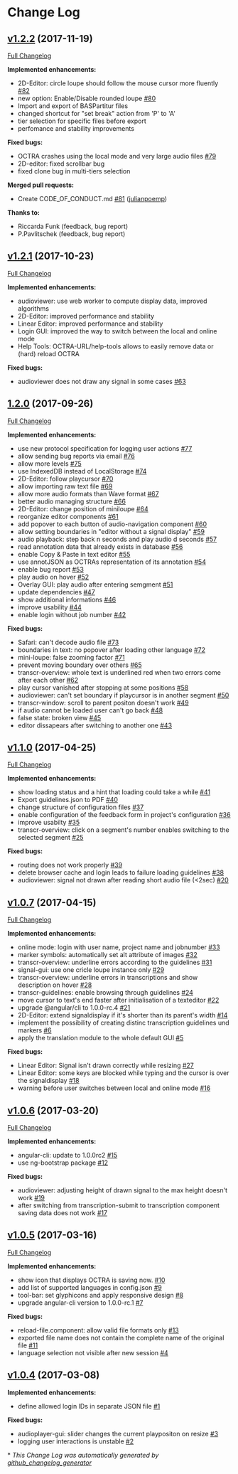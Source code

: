 # Change Log

## [v1.2.2](https://github.com/IPS-LMU/octra/tree/v1.2.2) (2017-11-19)
[Full Changelog](https://github.com/IPS-LMU/octra/compare/v1.2.1...v1.2.2)

**Implemented enhancements:**

- 2D-Editor: circle loupe should follow the mouse cursor more fluently [\#82](https://github.com/IPS-LMU/octra/issues/82)
- new option: Enable/Disable rounded loupe [\#80](https://github.com/IPS-LMU/octra/issues/80)
- Import and export of BASPartitur files
- changed shortcut for "set break" action from 'P' to 'A'
- tier selection for specific files before export
- perfomance and stability improvements 

**Fixed bugs:**

- OCTRA crashes using the local mode and very large audio files [\#79](https://github.com/IPS-LMU/octra/issues/79)
- 2D-editor: fixed scrollbar bug
- fixed clone bug in multi-tiers selection

**Merged pull requests:**

- Create CODE\_OF\_CONDUCT.md [\#81](https://github.com/IPS-LMU/octra/pull/81) ([julianpoemp](https://github.com/julianpoemp))

**Thanks to:**
- Riccarda Funk (feedback, bug report)
- P.Pavlitschek (feedback, bug report)

## [v1.2.1](https://github.com/IPS-LMU/octra/tree/v1.2.1) (2017-10-23)
[Full Changelog](https://github.com/IPS-LMU/octra/compare/1.2.0...v1.2.1)

**Implemented enhancements:**

- audioviewer: use web worker to compute display data, improved algorithms
- 2D-Editor: improved performance and stability
- Linear Editor: improved performance and stability
- Login GUI: improved the way to switch between the local and online mode
- Help Tools: OCTRA-URL/help-tools allows to easily remove data or (hard) reload OCTRA

**Fixed bugs:**

- audioviewer does not draw any signal in some cases [\#63](https://github.com/IPS-LMU/octra/issues/63)

## [1.2.0](https://github.com/IPS-LMU/octra/tree/1.2.0) (2017-09-26)
[Full Changelog](https://github.com/IPS-LMU/octra/compare/v1.1.0...1.2.0)

**Implemented enhancements:**

- use new protocol specification for logging user actions [\#77](https://github.com/IPS-LMU/octra/issues/77)
- allow sending bug reports via email [\#76](https://github.com/IPS-LMU/octra/issues/76)
- allow more levels [\#75](https://github.com/IPS-LMU/octra/issues/75)
- use IndexedDB instead of LocalStorage [\#74](https://github.com/IPS-LMU/octra/issues/74)
- 2D-Editor: follow playcursor [\#70](https://github.com/IPS-LMU/octra/issues/70)
- allow importing raw text file [\#69](https://github.com/IPS-LMU/octra/issues/69)
- allow more audio formats than Wave format [\#67](https://github.com/IPS-LMU/octra/issues/67)
- better audio managing structure [\#66](https://github.com/IPS-LMU/octra/issues/66)
- 2D-Editor: change position of miniloupe [\#64](https://github.com/IPS-LMU/octra/issues/64)
- reorganize editor components [\#61](https://github.com/IPS-LMU/octra/issues/61)
- add popover to each button of audio-navigation component [\#60](https://github.com/IPS-LMU/octra/issues/60)
- allow setting boundaries in "editor without a signal display" [\#59](https://github.com/IPS-LMU/octra/issues/59)
- audio playback: step back n seconds and play audio d seconds [\#57](https://github.com/IPS-LMU/octra/issues/57)
- read annotation data that already exists in database [\#56](https://github.com/IPS-LMU/octra/issues/56)
- enable Copy & Paste in text editor [\#55](https://github.com/IPS-LMU/octra/issues/55)
- use annotJSON as OCTRAs representation of its annotation [\#54](https://github.com/IPS-LMU/octra/issues/54)
- enable bug report [\#53](https://github.com/IPS-LMU/octra/issues/53)
- play audio on hover [\#52](https://github.com/IPS-LMU/octra/issues/52)
- Overlay GUI: play audio after entering semgment [\#51](https://github.com/IPS-LMU/octra/issues/51)
- update dependencies [\#47](https://github.com/IPS-LMU/octra/issues/47)
- show additional informations [\#46](https://github.com/IPS-LMU/octra/issues/46)
- improve usability [\#44](https://github.com/IPS-LMU/octra/issues/44)
- enable login without job number [\#42](https://github.com/IPS-LMU/octra/issues/42)

**Fixed bugs:**

- Safari: can't decode audio file [\#73](https://github.com/IPS-LMU/octra/issues/73)
- boundaries in text: no popover after loading other language [\#72](https://github.com/IPS-LMU/octra/issues/72)
- mini-loupe: false zooming factor [\#71](https://github.com/IPS-LMU/octra/issues/71)
- prevent moving boundary over others [\#65](https://github.com/IPS-LMU/octra/issues/65)
- transcr-overview: whole text is underlined red when two errors come after each other [\#62](https://github.com/IPS-LMU/octra/issues/62)
- play cursor vanished after stopping at some positions [\#58](https://github.com/IPS-LMU/octra/issues/58)
- audioviewer: can't set boundary if playcursor is in another segment [\#50](https://github.com/IPS-LMU/octra/issues/50)
- transcr-window: scroll to parent positon doesn't work [\#49](https://github.com/IPS-LMU/octra/issues/49)
- if audio cannot be loaded user can't go back [\#48](https://github.com/IPS-LMU/octra/issues/48)
- false state: broken view [\#45](https://github.com/IPS-LMU/octra/issues/45)
- editor dissapears after switching to another one [\#43](https://github.com/IPS-LMU/octra/issues/43)

## [v1.1.0](https://github.com/IPS-LMU/octra/tree/v1.1.0) (2017-04-25)
[Full Changelog](https://github.com/IPS-LMU/octra/compare/v1.0.7...v1.1.0)

**Implemented enhancements:**

- show loading status and a hint that loading could take a while [\#41](https://github.com/IPS-LMU/octra/issues/41)
- Export guidelines.json to PDF [\#40](https://github.com/IPS-LMU/octra/issues/40)
- change structure of configuration files [\#37](https://github.com/IPS-LMU/octra/issues/37)
- enable configuration of the feedback form in project's configuration [\#36](https://github.com/IPS-LMU/octra/issues/36)
- improve usabilty [\#35](https://github.com/IPS-LMU/octra/issues/35)
- transcr-overview: click on a segment's number enables switching to the selected segment [\#25](https://github.com/IPS-LMU/octra/issues/25)

**Fixed bugs:**

- routing does not work properly [\#39](https://github.com/IPS-LMU/octra/issues/39)
- delete browser cache and login leads to failure loading guidelines [\#38](https://github.com/IPS-LMU/octra/issues/38)
- audioviewer: signal not drawn after reading short audio file \(\<2sec\) [\#20](https://github.com/IPS-LMU/octra/issues/20)

## [v1.0.7](https://github.com/IPS-LMU/octra/tree/v1.0.7) (2017-04-15)
[Full Changelog](https://github.com/IPS-LMU/octra/compare/v1.0.6...v1.0.7)

**Implemented enhancements:**

- online mode: login with user name, project name and jobnumber [\#33](https://github.com/IPS-LMU/octra/issues/33)
- marker symbols: automatically set alt attribute of images [\#32](https://github.com/IPS-LMU/octra/issues/32)
- transcr-overview: underline errors according to the guidelines [\#31](https://github.com/IPS-LMU/octra/issues/31)
- signal-gui: use one cricle loupe instance only [\#29](https://github.com/IPS-LMU/octra/issues/29)
- transcr-overview: underline errors in transcriptions and show description on hover  [\#28](https://github.com/IPS-LMU/octra/issues/28)
- transcr-guidelines: enable browsing through guidelines [\#24](https://github.com/IPS-LMU/octra/issues/24)
- move cursor to text's end faster after initialisation of a texteditor [\#22](https://github.com/IPS-LMU/octra/issues/22)
- upgrade @angular/cli to 1.0.0-rc.4 [\#21](https://github.com/IPS-LMU/octra/issues/21)
- 2D-Editor: extend signaldisplay if it's shorter than its parent's width [\#14](https://github.com/IPS-LMU/octra/issues/14)
- implement the possibility of creating distinc transcription guidelines und markers [\#6](https://github.com/IPS-LMU/octra/issues/6)
- apply the translation module to the whole default GUI [\#5](https://github.com/IPS-LMU/octra/issues/5)

**Fixed bugs:**

- Linear Editor: Signal isn't drawn correctly while resizing [\#27](https://github.com/IPS-LMU/octra/issues/27)
- Linear Editor: some keys are blocked while typing and the cursor is over the signaldisplay  [\#18](https://github.com/IPS-LMU/octra/issues/18)
- warning before user switches between local and online mode [\#16](https://github.com/IPS-LMU/octra/issues/16)

## [v1.0.6](https://github.com/IPS-LMU/octra/tree/v1.0.6) (2017-03-20)
[Full Changelog](https://github.com/IPS-LMU/octra/compare/v1.0.5...v1.0.6)

**Implemented enhancements:**

- angular-cli: update to 1.0.0rc2 [\#15](https://github.com/IPS-LMU/octra/issues/15)
- use ng-bootstrap package [\#12](https://github.com/IPS-LMU/octra/issues/12)

**Fixed bugs:**

- audioviewer: adjusting height of drawn signal to the max height doesn't work [\#19](https://github.com/IPS-LMU/octra/issues/19)
- after switching from transcription-submit to transcription component saving data does not work [\#17](https://github.com/IPS-LMU/octra/issues/17)

## [v1.0.5](https://github.com/IPS-LMU/octra/tree/v1.0.5) (2017-03-16)
[Full Changelog](https://github.com/IPS-LMU/octra/compare/v1.0.4...v1.0.5)

**Implemented enhancements:**

- show icon that displays OCTRA is saving now. [\#10](https://github.com/IPS-LMU/octra/issues/10)
- add list of supported languages in config.json [\#9](https://github.com/IPS-LMU/octra/issues/9)
- tool-bar: set glyphicons and apply responsive design [\#8](https://github.com/IPS-LMU/octra/issues/8)
- upgrade angular-cli version to 1.0.0-rc.1 [\#7](https://github.com/IPS-LMU/octra/issues/7)

**Fixed bugs:**

- reload-file.component: allow valid file formats only [\#13](https://github.com/IPS-LMU/octra/issues/13)
- exported file name does not contain the complete name of the original file [\#11](https://github.com/IPS-LMU/octra/issues/11)
- language selection not visible after new session [\#4](https://github.com/IPS-LMU/octra/issues/4)

## [v1.0.4](https://github.com/IPS-LMU/octra/tree/v1.0.4) (2017-03-08)
**Implemented enhancements:**

- define allowed login IDs in separate JSON file [\#1](https://github.com/IPS-LMU/octra/issues/1)

**Fixed bugs:**

- audioplayer-gui: slider changes the current playpositon on resize [\#3](https://github.com/IPS-LMU/octra/issues/3)
- logging user interactions is unstable [\#2](https://github.com/IPS-LMU/octra/issues/2)



\* *This Change Log was automatically generated by [github_changelog_generator](https://github.com/skywinder/Github-Changelog-Generator)*